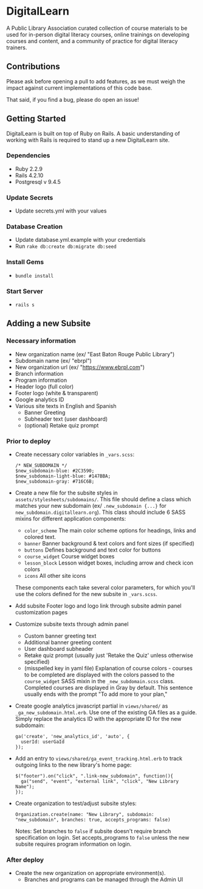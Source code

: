 # DigitalLearn

A Public Library Association curated collection of course materials to be used for in-person
digital literacy courses, online trainings on developing courses and content, and a community of
practice for digital literacy trainers.

## Contributions

Please ask before opening a pull to add features, as we must weigh the impact against current
implementations of this code base.

That said, if you find a bug, please do open an issue!

## Getting Started

DigitalLearn is built on top of Ruby on Rails.  A basic understanding of working with Rails is
required to stand up a new DigitalLearn site.

### Dependencies

* Ruby 2.2.9
* Rails 4.2.10
* Postgresql v 9.4.5

### Update Secrets

* Update secrets.yml with your values

### Database Creation

* Update database.yml.example with your credentials
* Run `rake db:create db:migrate db:seed`

### Install Gems

* `bundle install`

### Start Server

* `rails s`

## Adding a new Subsite

### Necessary information

* New organization name (ex/ "East Baton Rouge Public Library")
* Subdomain name (ex/ "ebrpl")
* New organization url (ex/ "https://www.ebrpl.com")
* Branch information
* Program information
* Header logo (full color)
* Footer logo (white & transparent)
* Google analytics ID
* Various site texts in English and Spanish
  - Banner Greeting
  - Subheader text (user dashboard)
  - (optional) Retake quiz prompt

### Prior to deploy

* Create necessary color variables in `_vars.scss`:

  ```
  /* NEW_SUBDOMAIN */
  $new_subdomain-blue: #2C3590;
  $new_subdomain-light-blue: #147BBA;
  $new_subdomain-gray: #716C6B;
  ```

* Create a new file for the subsite styles in `assets/stylesheets/subdomains/`. This file should define a class which matches your new subdomain (ex/ `.new_subdomain {...}` for `new_subdomain.digitallearn.org`). This class should include 6 SASS mixins for different application components:
  - `color_scheme` The main color scheme options for headings, links and colored text.
  - `banner` Banner background & text colors and font sizes (if specified)
  - `buttons` Defines background and text color for buttons
  - `course_widget` Course widget boxes
  - `lesson_block` Lesson widget boxes, including arrow and check icon colors
  - `icons` All other site icons

  These components each take several color parameters, for which you'll use the colors defined for the new subsite in `_vars.scss`.

* Add subsite Footer logo and logo link through subsite admin panel customization pages

* Customize subsite texts through admin panel
  - Custom banner greeting text
  - Additional banner greeting content
  - User dashboard subheader
  - Retake quiz prompt (usually just 'Retake the Quiz' unless otherwise specified)
  - (misspelled key in yaml file) Explanation of course colors - courses to be completed are displayed with the colors passed to the `course_widget` SASS mixin in the `_new_subdomain.scss` class. Completed courses are displayed in Gray by default. This sentence usually ends with the prompt "To add more to your plan,"

* Create google analytics javascript partial in `views/shared/` as `_ga_new_subdomain.html.erb`. Use one of the existing GA files as a guide. Simply replace the analytics ID with the appropriate ID for the new subdomain:
  ```
  ga('create', 'new_analytics_id', 'auto', {
    userId: userGaId
  });
  ```

* Add an entry to `views/shared/ga_event_tracking.html.erb` to track outgoing links to the new library's home page:
  ```
  $("footer").on("click", ".link-new_subdomain", function(){
    ga("send", "event", "external link", "click", "New Library Name");
  });
  ```

* Create organization to test/adjust subsite styles:
  ```
  Organization.create(name: "New Library", subdomain: "new_subdomain", branches: true, accepts_programs: false)
  ```

  Notes: Set branches to `false` if subsite doesn't require branch specification on login. Set accepts_programs to `false` unless the new subsite requires program information on login.

### After deploy

* Create the new organization on appropriate environment(s).
  - Branches and programs can be managed through the Admin UI